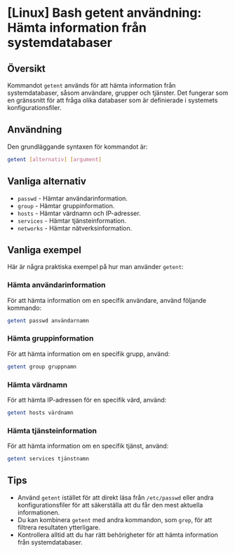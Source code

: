 # [Linux] Bash getent användning: Hämta information från systemdatabaser

## Översikt
Kommandot `getent` används för att hämta information från systemdatabaser, såsom användare, grupper och tjänster. Det fungerar som en gränssnitt för att fråga olika databaser som är definierade i systemets konfigurationsfiler.

## Användning
Den grundläggande syntaxen för kommandot är:

```bash
getent [alternativ] [argument]
```

## Vanliga alternativ
- `passwd` - Hämtar användarinformation.
- `group` - Hämtar gruppinformation.
- `hosts` - Hämtar värdnamn och IP-adresser.
- `services` - Hämtar tjänsteinformation.
- `networks` - Hämtar nätverksinformation.

## Vanliga exempel
Här är några praktiska exempel på hur man använder `getent`:

### Hämta användarinformation
För att hämta information om en specifik användare, använd följande kommando:

```bash
getent passwd användarnamn
```

### Hämta gruppinformation
För att hämta information om en specifik grupp, använd:

```bash
getent group gruppnamn
```

### Hämta värdnamn
För att hämta IP-adressen för en specifik värd, använd:

```bash
getent hosts värdnamn
```

### Hämta tjänsteinformation
För att hämta information om en specifik tjänst, använd:

```bash
getent services tjänstnamn
```

## Tips
- Använd `getent` istället för att direkt läsa från `/etc/passwd` eller andra konfigurationsfiler för att säkerställa att du får den mest aktuella informationen.
- Du kan kombinera `getent` med andra kommandon, som `grep`, för att filtrera resultaten ytterligare.
- Kontrollera alltid att du har rätt behörigheter för att hämta information från systemdatabaser.